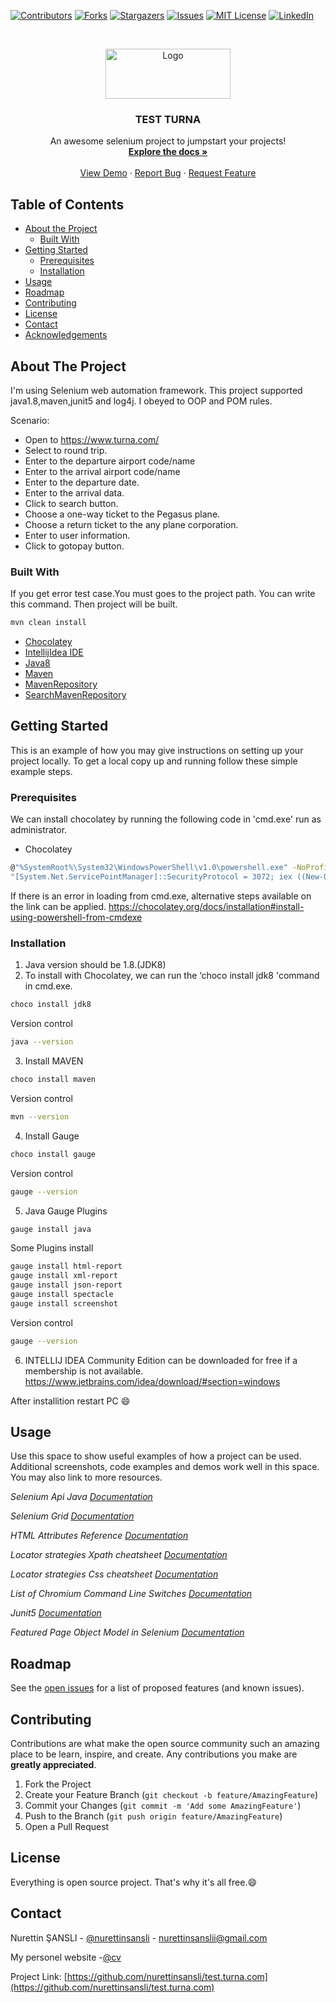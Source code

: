[![Contributors][contributors-shield]][contributors-url]
[![Forks][forks-shield]][forks-url]
[![Stargazers][stars-shield]][stars-url]
[![Issues][issues-shield]][issues-url]
[![MIT License][license-shield]][license-url]
[![LinkedIn][linkedin-shield]][linkedin-url]



<!-- PROJECT LOGO -->
<br />
<p align="center">
  <a href="https://github.com/nurettinsansli/test.turna.com">
    <img src="https://res.cloudinary.com/turna/image/upload/v1581430290/Images/General/Logo/turna-red-logo-v2.svg" alt="Logo" width="200" height="80">
  </a>

  <h3 align="center">TEST TURNA</h3>

  <p align="center">
    An awesome selenium project to jumpstart your projects!
    <br />
    <a href="https://github.com/nurettinsansli/test.turna.com"><strong>Explore the docs »</strong></a>
    <br />
    <br />
    <a href="https://github.com/nurettinsansli/test.turna.com">View Demo</a>
    ·
    <a href="https://github.com/nurettinsansli/test.turna.com/issues">Report Bug</a>
    ·
    <a href="https://github.com/nurettinsansli/test.turna.com/issues">Request Feature</a>
  </p>
</p>



<!-- TABLE OF CONTENTS -->
## Table of Contents

* [About the Project](#about-the-project)
  * [Built With](#built-with)
* [Getting Started](#getting-started)
  * [Prerequisites](#prerequisites)
  * [Installation](#installation)
* [Usage](#usage)
* [Roadmap](#roadmap)
* [Contributing](#contributing)
* [License](#license)
* [Contact](#contact)
* [Acknowledgements](#acknowledgements)



<!-- ABOUT THE PROJECT -->
## About The Project

I'm using Selenium web automation framework. This project supported java1.8,maven,junit5 and log4j. I obeyed to OOP and POM rules.

Scenario:
* Open to https://www.turna.com/
* Select to round trip.
* Enter to the departure airport code/name
* Enter to the arrival airport code/name
* Enter to the departure date.
* Enter to the arrival data.
* Click to search button.
* Choose a one-way ticket to the Pegasus plane.
* Choose a return ticket to the any plane corporation.
* Enter to user information.
* Click to gotopay button.

### Built With
If you get error test case.You must goes to the project path. You can write this command. Then project will be built. 
```sh
mvn clean install
```
* [Chocolatey](https://chocolatey.org/docs/installation#install-using-powershell-from-cmdexe)
* [IntellijIdea IDE](https://www.jetbrains.com/idea/download/#section=windows)
* [Java8](https://www.oracle.com/java/technologies/javase-downloads.html)
* [Maven](https://maven.apache.org/)
* [MavenRepository](https://mvnrepository.com/)
* [SearchMavenRepository](https://search.maven.org/)


<!-- GETTING STARTED -->
## Getting Started

This is an example of how you may give instructions on setting up your project locally.
To get a local copy up and running follow these simple example steps.

### Prerequisites

We can install chocolatey by running the following code in 'cmd.exe' run as administrator.
* Chocolatey
```sh
@"%SystemRoot%\System32\WindowsPowerShell\v1.0\powershell.exe" -NoProfile -InputFormat None -ExecutionPolicy Bypass -Command
"[System.Net.ServicePointManager]::SecurityProtocol = 3072; iex ((New-Object System.Net.WebClient).DownloadString('https://chocolatey.org/install.ps1'))" && SET "PATH=%PATH%;%ALLUSERSPROFILE%\chocolatey\bin"
```
If there is an error in loading from cmd.exe, alternative steps available on the link can be applied.
https://chocolatey.org/docs/installation#install-using-powershell-from-cmdexe

### Installation

1. Java version should be 1.8.(JDK8)
2. To install with Chocolatey, we can run the ‘choco install jdk8 'command in cmd.exe.
```sh
choco install jdk8
```
Version control
```sh
java --version
```

3. Install MAVEN
```sh
choco install maven
```
Version control
```sh
mvn --version
```

4. Install Gauge
```sh
choco install gauge
```
Version control
```sh
gauge --version
```
5. Java Gauge Plugins
```sh
gauge install java
```
Some Plugins install
```sh
gauge install html-report
gauge install xml-report
gauge install json-report
gauge install spectacle
gauge install screenshot
```
Version control
```sh
gauge --version
```
6. INTELLIJ IDEA
Community Edition can be downloaded for free if a membership is not available.
https://www.jetbrains.com/idea/download/#section=windows

After installition restart PC :smile:

<!-- USAGE EXAMPLES -->
## Usage

Use this space to show useful examples of how a project can be used. Additional screenshots, code examples and demos work well in this space. You may also link to more resources.

_Selenium Api Java [Documentation](https://www.selenium.dev/selenium/docs/api/java/index.html)_

_Selenium Grid  [Documentation](https://www.selenium.dev/documentation/en/grid)_

_HTML Attributes Reference  [Documentation](https://www.w3schools.com/tags/ref_attributes.asp)_

_Locator strategies Xpath cheatsheet  [Documentation](https://devhints.io/xpath)_

_Locator strategies Css cheatsheet  [Documentation](https://devhints.io/css)_

_List of Chromium Command Line Switches  [Documentation](https://peter.sh/experiments/chromium-command-line-switches/)_

_Junit5  [Documentation](https://www.tutorialspoint.com/junit/index.htm)_

_Featured Page Object Model in Selenium  [Documentation](https://chercher.tech/java/featured-page-object-model-selenium-webdriver)_





<!-- ROADMAP -->
## Roadmap

See the [open issues](https://github.com/othneildrew/Best-README-Template/issues) for a list of proposed features (and known issues).



<!-- CONTRIBUTING -->
## Contributing

Contributions are what make the open source community such an amazing place to be learn, inspire, and create. Any contributions you make are **greatly appreciated**.

1. Fork the Project
2. Create your Feature Branch (`git checkout -b feature/AmazingFeature`)
3. Commit your Changes (`git commit -m 'Add some AmazingFeature'`)
4. Push to the Branch (`git push origin feature/AmazingFeature`)
5. Open a Pull Request



<!-- LICENSE -->
## License
Everything is open source project. That's why it's all free.:smile:



<!-- CONTACT -->
## Contact

Nurettin ŞANSLI - [@nurettinsansli](https://twitter.com/nurettinsansli) - nurettinsanslii@gmail.com

My personel website -[@cv](https://nurettinsansli.github.io/cv/)

Project Link: [https://github.com/nurettinsansli/test.turna.com](https://github.com/nurettinsansli/test.turna.com)



<!-- MARKDOWN LINKS & IMAGES -->
<!-- https://www.markdownguide.org/basic-syntax/#reference-style-links -->
[contributors-shield]: https://img.shields.io/github/contributors/othneildrew/Best-README-Template.svg?style=flat-square
[contributors-url]: https://github.com/nurettinsansli/test.turna.com/graphs/contributors
[forks-shield]: https://img.shields.io/github/forks/othneildrew/Best-README-Template.svg?style=flat-square
[forks-url]: https://github.com/nurettinsansli/test.turna.com/network/members
[stars-shield]: https://img.shields.io/github/stars/othneildrew/Best-README-Template.svg?style=flat-square
[stars-url]: https://github.com/nurettinsansli/test.turna.com/stargazers
[issues-shield]: https://img.shields.io/github/issues/othneildrew/Best-README-Template.svg?style=flat-square
[issues-url]: https://github.com/nurettinsansli/test.turna.com/issues
[license-shield]: https://img.shields.io/github/license/othneildrew/Best-README-Template.svg?style=flat-square
[license-url]: https://github.com/nurettinsansli/test.turna.com/LICENSE.txt
[linkedin-shield]: https://img.shields.io/badge/-LinkedIn-black.svg?style=flat-square&logo=linkedin&colorB=555
[linkedin-url]: https://linkedin.com/in/nurettinsansli
[product-screenshot]: images/screenshot.png

